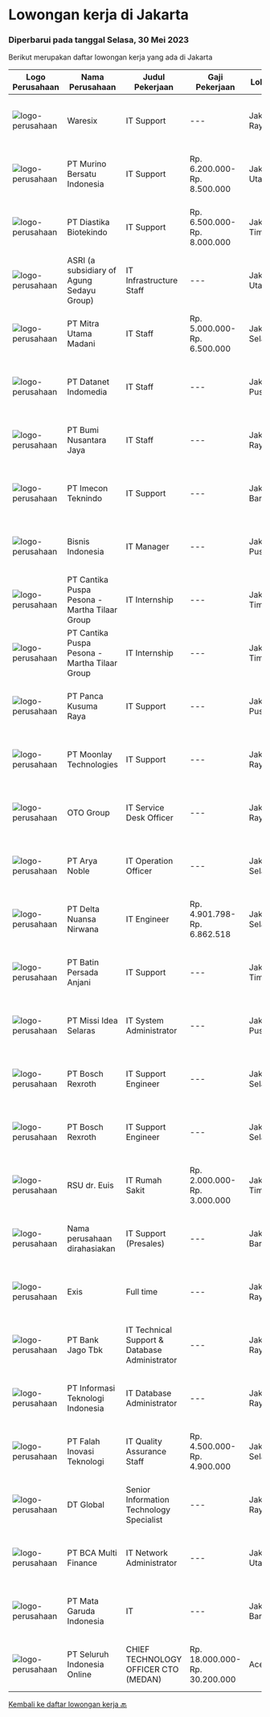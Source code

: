 
  # Lowongan kerja di Jakarta

  ### Diperbarui pada tanggal Selasa, 30 Mei 2023

  Berikut merupakan daftar lowongan kerja yang ada di Jakarta

  |Logo Perusahaan | Nama Perusahaan | Judul Pekerjaan | Gaji Pekerjaan | Lokasi | Deskripsi | Tanggal diunggah | Pranala |
  | -------------- | --------------- | --------------- | --------- | --------- | -------------- | ------- | ----------- |
  |![logo-perusahaan](https://i.ibb.co/sqvTCh9/112815900-stock-vector-no-image-available-icon-flat-vector.webp)|Waresix|IT Support|---|Jakarta Raya|Job description &amp; requirementsRequirements:Minimum Bachelor’s degree in IT, or related majorMinimum 1 year of experience in IT SupportFluent in...|Senin, 29 Mei 2023|https://www.jobstreet.co.id/id/job/it-support-1035741587?token=0~dfd2a67c-15d9-4e49-9add-1d6412f31074&sectionRank=1&jobId=jobstreet-id-job-1035741587|
|![logo-perusahaan](https://image-service-cdn.seek.com.au/b34b64e37b3081b370e49228869673194bb172a6/ee4dce1061f3f616224767ad58cb2fc751b8d2dc)|PT Murino Bersatu Indonesia|IT Support|Rp. 6.200.000-Rp. 8.500.000|Jakarta Utara|Requirements: Dedicated team player. Critical and Analytical Thinking. 2+ years of experience with IT Supporting roles. Having network routing...|Senin, 29 Mei 2023|https://www.jobstreet.co.id/id/job/it-support-4351626?token=0~dfd2a67c-15d9-4e49-9add-1d6412f31074&sectionRank=2&jobId=jobstreet-id-job-4351626|
|![logo-perusahaan](https://image-service-cdn.seek.com.au/8bbbe7af38cec5aaf1a6a0e2e415a98c1350a8dc/ee4dce1061f3f616224767ad58cb2fc751b8d2dc)|PT Diastika Biotekindo|IT Support|Rp. 6.500.000-Rp. 8.000.000|Jakarta Timur|TANGGUNG JAWAB : Melakukan troubleshoot hardware &amp; software (PC, Laptop, Printer, Server, LAN/WLAN) Bertanggung jawab mengelola dan memelihara...|Selasa, 30 Mei 2023|https://www.jobstreet.co.id/id/job/it-support-4352463?token=0~dfd2a67c-15d9-4e49-9add-1d6412f31074&sectionRank=3&jobId=jobstreet-id-job-4352463|
|![logo-perusahaan](https://image-service-cdn.seek.com.au/1b7ceb79495ce212436f0fb45368fe9ffa13930a/ee4dce1061f3f616224767ad58cb2fc751b8d2dc)|ASRI (a subsidiary of Agung Sedayu Group)|IT Infrastructure Staff|---|Jakarta Utara|Qualification: Bachelor Degree in Computer Science / Information Technology or related major from reputable university Have minimum 1 year experience...|Selasa, 30 Mei 2023|https://www.jobstreet.co.id/id/job/it-infrastructure-staff-4352609?token=0~dfd2a67c-15d9-4e49-9add-1d6412f31074&sectionRank=4&jobId=jobstreet-id-job-4352609|
|![logo-perusahaan](https://image-service-cdn.seek.com.au/abe2344a2905e0499372893a4d7c77e15cdde62c/ee4dce1061f3f616224767ad58cb2fc751b8d2dc)|PT Mitra Utama Madani|IT Staff|Rp. 5.000.000-Rp. 6.500.000|Jakarta Selatan|Qualifications :· Bachelor’s Degree in Computer Science, Informatics Engineering, Informatics System· Preferably having 1-2 years experience in...|Senin, 29 Mei 2023|https://www.jobstreet.co.id/id/job/it-staff-4351618?token=0~dfd2a67c-15d9-4e49-9add-1d6412f31074&sectionRank=5&jobId=jobstreet-id-job-4351618|
|![logo-perusahaan](https://image-service-cdn.seek.com.au/d47e6b60b2750dbc3f3565506d34503d738b01b3/ee4dce1061f3f616224767ad58cb2fc751b8d2dc)|PT Datanet Indomedia|IT Staff|---|Jakarta Pusat|Deskripsi Pekerjaan : Membuat perencanaan, pengembangan dan monitor program kerja IT Memahami konsep jaringan (internet, wired, wireless, routing,...|Senin, 29 Mei 2023|https://www.jobstreet.co.id/id/job/it-staff-1035952925?token=0~dfd2a67c-15d9-4e49-9add-1d6412f31074&sectionRank=6&jobId=jobstreet-id-job-1035952925|
|![logo-perusahaan](https://image-service-cdn.seek.com.au/2fde1b85c025c4bd9cc2aeadfe1d6ab1ed6e4f77/ee4dce1061f3f616224767ad58cb2fc751b8d2dc)|PT Bumi Nusantara Jaya|IT Staff|---|Jakarta Raya|Job Requirements:- Formal education in computer engineering or informatics engineering- Have experience in database maintenance, mastering database...|Senin, 29 Mei 2023|https://www.jobstreet.co.id/id/job/it-staff-4352065?token=0~dfd2a67c-15d9-4e49-9add-1d6412f31074&sectionRank=7&jobId=jobstreet-id-job-4352065|
|![logo-perusahaan](https://i.ibb.co/sqvTCh9/112815900-stock-vector-no-image-available-icon-flat-vector.webp)|PT Imecon Teknindo|IT Support|---|Jakarta Barat|Deskripsi Pekerjaan1. Memastikan komputer yang digunakan dapat berfungsi normal/berjalan seperti seharusnya.2. Harus memastikan bahwa semua komputer...|Senin, 29 Mei 2023|https://www.jobstreet.co.id/id/job/it-support-1035946818?token=0~dfd2a67c-15d9-4e49-9add-1d6412f31074&sectionRank=8&jobId=jobstreet-id-job-1035946818|
|![logo-perusahaan](https://image-service-cdn.seek.com.au/e39bd7a4c432b3b6dfb60008aeded57b6564ef72/ee4dce1061f3f616224767ad58cb2fc751b8d2dc)|Bisnis Indonesia|IT Manager|---|Jakarta Pusat|Deskripsi Pekerjaan: Menyusun serta mengawasi keberjalanan rencana, program kerja tahunan serta anggaran bagian Information Technology (IT) terkait...|Senin, 29 Mei 2023|https://www.jobstreet.co.id/id/job/it-manager-4351816?token=0~dfd2a67c-15d9-4e49-9add-1d6412f31074&sectionRank=9&jobId=jobstreet-id-job-4351816|
|![logo-perusahaan](https://image-service-cdn.seek.com.au/f2194e29259686b8b17538f207e480a451680847/ee4dce1061f3f616224767ad58cb2fc751b8d2dc)|PT Cantika Puspa Pesona - Martha Tilaar Group|IT Internship|---|Jakarta Timur|IT InternshipMartha Tilaar Group membuka kesempatan untuk Magang IT (software) selama 3-6 bulan.Kualifikasi : S1 IT FRESH GRADUATE (boleh untuk...|Senin, 29 Mei 2023|https://www.jobstreet.co.id/id/job/it-internship-1035771110?token=0~dfd2a67c-15d9-4e49-9add-1d6412f31074&sectionRank=10&jobId=jobstreet-id-job-1035771110|
|![logo-perusahaan](https://image-service-cdn.seek.com.au/011ed41ac1da2d6974b22e04b3071d10ba4e7eb5/ee4dce1061f3f616224767ad58cb2fc751b8d2dc)|PT Cantika Puspa Pesona - Martha Tilaar Group|IT Internship|---|Jakarta Timur|IT InternshipMartha Tilaar Group membuka kesempatan untuk Magang IT (software) selama 3-6 bulan.Kualifikasi : S1 IT FRESH GRADUATE (boleh untuk...|Senin, 29 Mei 2023|https://www.jobstreet.co.id/id/job/it-internship-1035628956?token=0~dfd2a67c-15d9-4e49-9add-1d6412f31074&sectionRank=11&jobId=jobstreet-id-job-1035628956|
|![logo-perusahaan](https://image-service-cdn.seek.com.au/fa498c631c0f3e3e5174d24175d6074cc30e7b47/ee4dce1061f3f616224767ad58cb2fc751b8d2dc)|PT Panca Kusuma Raya|IT Support|---|Jakarta Pusat|- Melakukan instalasi hardware dan software - Pemeliharaan dan perbaikan sistem : CCTV, PBX, dan jaringan. - Penanganan perbaikan darurat jika terjadi...|Senin, 29 Mei 2023|https://www.jobstreet.co.id/id/job/it-support-1035768603?token=0~dfd2a67c-15d9-4e49-9add-1d6412f31074&sectionRank=12&jobId=jobstreet-id-job-1035768603|
|![logo-perusahaan](https://image-service-cdn.seek.com.au/ac0d2cba3eb20a38479945b570c0f6698f465f79/ee4dce1061f3f616224767ad58cb2fc751b8d2dc)|PT Moonlay Technologies|IT Support|---|Jakarta Raya|Job description &amp; requirementsWe are looking for a highly capable IT Support Specialist to provide technical assistance to our staff. In this...|Senin, 29 Mei 2023|https://www.jobstreet.co.id/id/job/it-support-1035920773?token=0~dfd2a67c-15d9-4e49-9add-1d6412f31074&sectionRank=13&jobId=jobstreet-id-job-1035920773|
|![logo-perusahaan](https://image-service-cdn.seek.com.au/762136cb06202fdc55da05ac66b8b7d574e7626a/ee4dce1061f3f616224767ad58cb2fc751b8d2dc)|OTO Group|IT Service Desk Officer|---|Jakarta Raya|Ruang lingkup kerja    Melakukan troubleshooting, eskalasi, monitoring, review serta reporting secara berkala terhadap seluruh gangguan dan permintaan...|Senin, 29 Mei 2023|https://www.jobstreet.co.id/id/job/it-service-desk-officer-4352317?token=0~dfd2a67c-15d9-4e49-9add-1d6412f31074&sectionRank=14&jobId=jobstreet-id-job-4352317|
|![logo-perusahaan](https://image-service-cdn.seek.com.au/231407bf1b4da6fb1257fcacfe0f1e1f93912044/ee4dce1061f3f616224767ad58cb2fc751b8d2dc)|PT Arya Noble|IT Operation Officer|---|Jakarta Selatan|Job Descriptions: Support daily operation holding and all branch on troubleshooting and installation IT device Responsible to solved ticket through...|Senin, 29 Mei 2023|https://www.jobstreet.co.id/id/job/it-operation-officer-4351726?token=0~dfd2a67c-15d9-4e49-9add-1d6412f31074&sectionRank=15&jobId=jobstreet-id-job-4351726|
|![logo-perusahaan](https://i.ibb.co/sqvTCh9/112815900-stock-vector-no-image-available-icon-flat-vector.webp)|PT Delta Nuansa Nirwana|IT Engineer|Rp. 4.901.798-Rp. 6.862.518|Jakarta Selatan|Klasifikasi IT Engineer : Maksimal usia 30 tahun (L) Pendidikan minimal D3/S1 dengan jurusan diutamakan Teknik Komputer / Informatika / Sistem...|Senin, 29 Mei 2023|https://www.jobstreet.co.id/id/job/it-engineer-4350939?token=0~dfd2a67c-15d9-4e49-9add-1d6412f31074&sectionRank=16&jobId=jobstreet-id-job-4350939|
|![logo-perusahaan](https://image-service-cdn.seek.com.au/5fade0aacc64a930c0d3fe6acce4dbf79eecc4d9/ee4dce1061f3f616224767ad58cb2fc751b8d2dc)|PT Batin Persada Anjani|IT Support|---|Jakarta Timur|1. Menerima, memprioritaskan dan menyelesaikan permintaan bantuan IT. 2. Instalasi, perawatan dan penyediaan dukungan harian baik untuk hardware &amp;...|Minggu, 28 Mei 2023|https://www.jobstreet.co.id/id/job/it-support-1035788093?token=0~dfd2a67c-15d9-4e49-9add-1d6412f31074&sectionRank=17&jobId=jobstreet-id-job-1035788093|
|![logo-perusahaan](https://image-service-cdn.seek.com.au/7d53bcf74ad60aa3e48f1b2af0f40042d0a256df/ee4dce1061f3f616224767ad58cb2fc751b8d2dc)|PT Missi Idea Selaras|IT System Administrator|---|Jakarta Pusat|Responsibilities‌‌- Instalasi, konfigurasi dan troubleshooting Perangkat jaringan (Switch, Router, Firewall)‌- Instalasi ,konfigurasi dan...|Senin, 29 Mei 2023|https://www.jobstreet.co.id/id/job/it-system-administrator-4351646?token=0~dfd2a67c-15d9-4e49-9add-1d6412f31074&sectionRank=18&jobId=jobstreet-id-job-4351646|
|![logo-perusahaan](https://image-service-cdn.seek.com.au/991d17d344dbbdc359c2f16c6c1bea578bdf6171/ee4dce1061f3f616224767ad58cb2fc751b8d2dc)|PT Bosch Rexroth|IT Support Engineer|---|Jakarta Selatan|Company DescriptionAt Bosch, we care. For you, our business, and our environment.Let’s turn visions into reality. At Bosch, we shape the future by...|Senin, 29 Mei 2023|https://www.jobstreet.co.id/id/job/it-support-engineer-1035639341?token=0~dfd2a67c-15d9-4e49-9add-1d6412f31074&sectionRank=19&jobId=jobstreet-id-job-1035639341|
|![logo-perusahaan](https://image-service-cdn.seek.com.au/991d17d344dbbdc359c2f16c6c1bea578bdf6171/ee4dce1061f3f616224767ad58cb2fc751b8d2dc)|PT Bosch Rexroth|IT Support Engineer|---|Jakarta Selatan|Company DescriptionAt Bosch, we care. For you, our business, and our environment.Let’s turn visions into reality. At Bosch, we shape the future by...|Senin, 29 Mei 2023|https://www.jobstreet.co.id/id/job/it-support-engineer-1035771584?token=0~dfd2a67c-15d9-4e49-9add-1d6412f31074&sectionRank=20&jobId=jobstreet-id-job-1035771584|
|![logo-perusahaan](https://image-service-cdn.seek.com.au/c767742aa3bf8b890034495709fd35950a117449/ee4dce1061f3f616224767ad58cb2fc751b8d2dc)|RSU dr. Euis|IT Rumah Sakit|Rp. 2.000.000-Rp. 3.000.000|Jakarta Timur|Minimal SMK IT ( Informatika ).Dibutuhkan yang sebelumnya pengalaman IT di Rumah Sakit.Dapat memahami dan mengoprasikan komputer.Dapat memperbaiki...|Senin, 29 Mei 2023|https://www.jobstreet.co.id/id/job/it-rumah-sakit-4349168?token=0~dfd2a67c-15d9-4e49-9add-1d6412f31074&sectionRank=21&jobId=jobstreet-id-job-4349168|
|![logo-perusahaan](https://i.ibb.co/sqvTCh9/112815900-stock-vector-no-image-available-icon-flat-vector.webp)|Nama perusahaan dirahasiakan|IT Support (Presales)|---|Jakarta Barat|Presales mengacu pada kegiatan yang dilakukan sebelum pelanggan diakuisisi. Konsultan Prapenjualan bekerja sama dengan sumber daya penjualan, layanan,...|Senin, 29 Mei 2023|https://www.jobstreet.co.id/id/job/it-support-presales-4350743?token=0~dfd2a67c-15d9-4e49-9add-1d6412f31074&sectionRank=22&jobId=jobstreet-id-job-4350743|
|![logo-perusahaan](https://i.ibb.co/sqvTCh9/112815900-stock-vector-no-image-available-icon-flat-vector.webp)|Exis|Full time|---|Jakarta Raya|Industry: IT ServicesWork Experience: 4-5 yearsCity: JakartaState/Province: Jakarta RayaZip/Postal Code: 10110Job DescriptionJOB DESCRIPTION •...|Senin, 29 Mei 2023|https://www.jobstreet.co.id/id/job/full-time-1035741556?token=0~dfd2a67c-15d9-4e49-9add-1d6412f31074&sectionRank=23&jobId=jobstreet-id-job-1035741556|
|![logo-perusahaan](https://i.ibb.co/sqvTCh9/112815900-stock-vector-no-image-available-icon-flat-vector.webp)|PT Bank Jago Tbk|IT Technical Support & Database Administrator|---|Jakarta Raya|Role ObjectivesResponsible for the design, development and operation of servers, operating systems, storage, virtualization and databasesWhat you will...|Senin, 29 Mei 2023|https://www.jobstreet.co.id/id/job/it-technical-support-database-administrator-1035772799?token=0~dfd2a67c-15d9-4e49-9add-1d6412f31074&sectionRank=24&jobId=jobstreet-id-job-1035772799|
|![logo-perusahaan](https://image-service-cdn.seek.com.au/ffb2408b2a02c1b8348dc2af4952a87ebe96bc89/ee4dce1061f3f616224767ad58cb2fc751b8d2dc)|PT Informasi Teknologi Indonesia|IT Database Administrator|---|Jakarta Raya|Job description &amp; requirementsQualification Required : Min 1 year experience in Database Administrator   Bachelor Degree in Informatics...|Senin, 29 Mei 2023|https://www.jobstreet.co.id/id/job/it-database-administrator-1035651184?token=0~dfd2a67c-15d9-4e49-9add-1d6412f31074&sectionRank=25&jobId=jobstreet-id-job-1035651184|
|![logo-perusahaan](https://image-service-cdn.seek.com.au/23f3fe19b4ea947298caf5c66c319a454a49b396/ee4dce1061f3f616224767ad58cb2fc751b8d2dc)|PT Falah Inovasi Teknologi|IT Quality Assurance Staff|Rp. 4.500.000-Rp. 4.900.000|Jakarta Selatan|Kualifikasi : Pengalaman minimal 1 Tahun dibidang Quality Assurance Memiliki kemampuan berpikir kritis Memiliki keterampilan analisis dan komunikasi...|Senin, 29 Mei 2023|https://www.jobstreet.co.id/id/job/it-quality-assurance-staff-4352135?token=0~dfd2a67c-15d9-4e49-9add-1d6412f31074&sectionRank=26&jobId=jobstreet-id-job-4352135|
|![logo-perusahaan](https://i.ibb.co/sqvTCh9/112815900-stock-vector-no-image-available-icon-flat-vector.webp)|DT Global|Senior Information Technology Specialist|---|Jakarta Raya|LocationJakarta, IndonesiaAd TitleSenior Information Technology SpecialistProgram BackgroundPoverty Alleviation and Comprehensive, Inclusive and...|Senin, 29 Mei 2023|https://www.jobstreet.co.id/id/job/senior-information-technology-specialist-1035840038?token=0~dfd2a67c-15d9-4e49-9add-1d6412f31074&sectionRank=27&jobId=jobstreet-id-job-1035840038|
|![logo-perusahaan](https://image-service-cdn.seek.com.au/9069345b370eaba4fc9923aca0acfb1e585edc60/ee4dce1061f3f616224767ad58cb2fc751b8d2dc)|PT BCA Multi Finance|IT Network Administrator|---|Jakarta Utara|IT Network Administrator Job responsibilities: Handle infrastructure network. Create concept, design &amp; improvement for network architecture....|Senin, 29 Mei 2023|https://www.jobstreet.co.id/id/job/it-network-administrator-4352266?token=0~dfd2a67c-15d9-4e49-9add-1d6412f31074&sectionRank=28&jobId=jobstreet-id-job-4352266|
|![logo-perusahaan](https://image-service-cdn.seek.com.au/411bf400cf9096b83689d8dfe2e0c4c0ce4c4500/ee4dce1061f3f616224767ad58cb2fc751b8d2dc)|PT Mata Garuda Indonesia|IT|---|Jakarta Barat|Bisa Setting Switch, Router, VLAN dan AP. Pengalaman di bidang Jaringan minimal 1-2 tahun Rajin , Jujur , Bertanggung Jawab. Siap di tempatkan di...|Senin, 29 Mei 2023|https://www.jobstreet.co.id/id/job/it-4351586?token=0~dfd2a67c-15d9-4e49-9add-1d6412f31074&sectionRank=29&jobId=jobstreet-id-job-4351586|
|![logo-perusahaan](https://image-service-cdn.seek.com.au/c768f0670f8f8212da7de609b6af9d0b2e5134cc/ee4dce1061f3f616224767ad58cb2fc751b8d2dc)|PT Seluruh Indonesia Online|CHIEF TECHNOLOGY OFFICER CTO (MEDAN)|Rp. 18.000.000-Rp. 30.200.000|Aceh|Memiliki pengalaman leadership sebagai Manager sebelumnya.Back End Engineer1. Memiliki pengalaman dalam membangun RESTful APIs2. Menguasai bahasa...|Senin, 29 Mei 2023|https://www.jobstreet.co.id/id/job/chief-technology-officer-cto-medan-4350731?token=0~dfd2a67c-15d9-4e49-9add-1d6412f31074&sectionRank=30&jobId=jobstreet-id-job-4350731|


  [Kembali ke daftar lowongan kerja 🔙](../README.md#daftar-lowongan-kerja)
  
